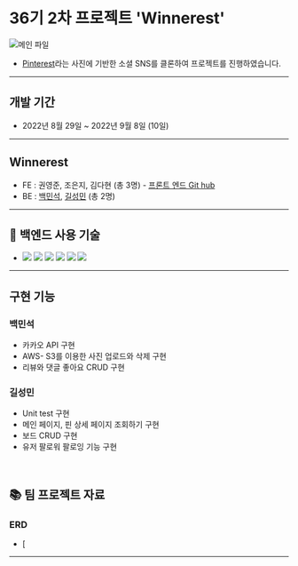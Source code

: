 # 36기 2차 프로젝트 'Winnerest'



 ![메인 파일](https://img1.daumcdn.net/thumb/R1280x0/?scode=mtistory2&fname=https%3A%2F%2Fblog.kakaocdn.net%2Fdn%2F9Cp4b%2FbtrLMzIWjfm%2FQfmklxGjs9MGLKSHHmx0eK%2Fimg.png)
 
 
- [Pinterest](https://www.pinterest.co.kr/)라는 사진에 기반한 소셜 SNS를 클론하여 프로젝트를 진행하였습니다. 

<hr/>

## 개발 기간
- 2022년 8월 29일 ~ 2022년 9월 8일 (10일)

<hr/>

## Winnerest
- FE : 권영준, 조은지, 김다현 (총 3명) - [프론트 엔드 Git hub](https://github.com/wecode-bootcamp-korea/36-2nd-Winnerest-frontend)
- BE : [백민석](https://github.com/sk8ilar), [길성민](https://github.com/Seongmin-Gil) (총 2명)

<hr/>

## &#127919; 백엔드 사용 기술 
- <img src="https://img.shields.io/badge/Node.js-339933?style=for-the-badge&logo=Node.js&logoColor=white"> <img src="https://img.shields.io/badge/Mysql 8.0-4479A1?style=for-the-badge&logo=Mysql&logoColor=white"> <img src="https://img.shields.io/badge/express-000000?style=for-the-badge&logo=express&logoColor=white">
 <img src="https://img.shields.io/badge/Nodemon-76D04B?style=for-the-badge&logo=Nodemon&logoColor=white"> <img src="https://img.shields.io/badge/jsonwebtokens-000000?style=for-the-badge&logo=jsonwebtokens&logoColor=white"> <img src="https://img.shields.io/badge/postman-FF6C37?style=for-the-badge&logo=postman&logoColor=white">


<hr/>

## 구현 기능 
 ### 백민석 
 - 카카오 API 구현 
 - AWS- S3를 이용한 사진 업로드와 삭제 구현 
 - 리뷰와 댓글 좋아요 CRUD 구현

 ### 길성민 
 - Unit test 구현 
 - 메인 페이지, 핀 상세 페이지 조회하기 구현
 - 보드 CRUD 구현 
 - 유저 팔로워 팔로잉 기능 구현 

<br/>

## &#128218; 팀 프로젝트 자료

### ERD
 - [

---
